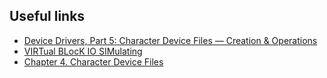 


## Useful links

- [Device Drivers, Part 5: Character Device Files — Creation & Operations](https://opensourceforu.com/2011/04/character-device-files-creation-operations)
- [VIRTual BLocK IO SIMulating](https://github.com/rgolubtsov/virtblkiosim)
- [Chapter 4. Character Device Files](https://www.tldp.org/LDP/lkmpg/2.4/html/c577.htm)